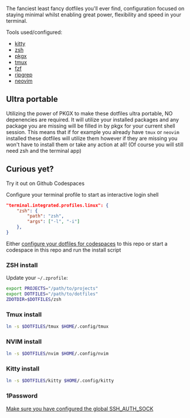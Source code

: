 The fanciest least fancy dotfiles you'll ever find, configuration focused on staying minimal whilst enabling great power, flexibility and speed in your terminal.

Tools used/configured:
- [kitty](https://sw.kovidgoyal.net/kitty/)
- [zsh](https://github.com/zsh-users/zsh)
- [pkgx](https://pkgx.sh)
- [tmux](https://github.com/tmux/tmux)
- [fzf](https://github.com/junegunn/fzf)
- [ripgrep](https://github.com/BurntSushi/ripgrep)
- [neovim](https://neovim.io)

## Ultra portable
Utilizing the power of PKGX to make these dotfiles ultra portable, NO depenencies are required. It will utilize your installed packages and any package you are missing will be filled in by pkgx for your current shell session. This means that if for example you already have `tmux` or `neovim` installed these dotfiles will utilize them however if they are missing you won't have to install them or take any action at all! (Of course you will still need zsh and the terminal app)

## Curious yet?
Try it out on Github Codespaces

Configure your terminal profile to start as interactive login shell
```json
"terminal.integrated.profiles.linux": {
    "zsh": {
        "path": "zsh",
        "args": ["-l", "-i"]
    },
}
```

Either [configure your dotfiles for codespaces](https://github.com/settings/codespaces) to this repo or start a codespace in this repo and run the install script

### ZSH install
Update your `~/.zprofile`:
```sh
export PROJECTS="/path/to/projects"
export DOTFILES="/path/to/dotfiles"
ZDOTDIR=$DOTFILES/zsh
```

### Tmux install
```sh
ln -s $DOTFILES/tmux $HOME/.config/tmux
```

### NVIM install
```sh
ln -s $DOTFILES/nvim $HOME/.config/nvim
```

### Kitty install
```sh
ln -s $DOTFILES/kitty $HOME/.config/kitty
```

### 1Password
[Make sure you have configured the global SSH_AUTH_SOCK](https://developer.1password.com/docs/ssh/agent/compatibility/#configure-ssh_auth_sock-globally-for-every-client)
